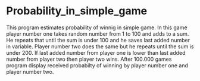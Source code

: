 # Probability_in_simple_game
This program estimates probability of winnig in simple game. In this game player number one takes random number from 1 to 100 and
adds to a sum. He repeats that until the sum is under 100 and he saves last added number in variable. Player number two
does the same but he repeats until the sum is under 200. 
If last added number from player one is lower than last added number from player two then player two wins.
After 100.000 games program display received probabilty of winning by player number one and player number two.
